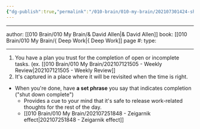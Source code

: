 ```yaml
---
{"dg-publish":true,"permalink":"/010-brain/010-my-brain/202107301424-shutdown-ritual/","created":"2021-07-30T14:24:36.000-04:00","updated":"2025-03-20T01:11:18.912-04:00"}
---
```


---

author: [[010 Brain/010 My Brain/& David Allen\|& David Allen]]
book: [[010 Brain/010 My Brain/{ Deep Work\|{ Deep Work]]
page #: 
type: 

---

1.  You have a plan you trust for the completion of open or incomplete tasks. (ex. [[010 Brain/010 My Brain/202107121505 - Weekly Review\|202107121505 - Weekly Review]]
2.  It's captured in a place where it will be revisited when the time is right.

-   When you're done, have **a set phrase** you say that indicates completion ("shut down complete")
    -   Provides a cue to your mind that it's safe to release work-related thoughts for the rest of the day.
	-   [[010 Brain/010 My Brain/202107251848 - Zeigarnik effect\|202107251848 - Zeigarnik effect]]